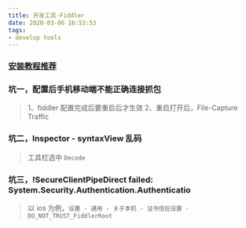 ```yaml
---
title: 开发工具-Fiddler
date: 2020-03-06 16:53:53
tags:
- develop tools
---
```


### [安装教程推荐](https://www.cnblogs.com/yyhh/p/5140852.html)

### 坑一，配置后手机移动端不能正确连接抓包
> 1、fiddler 配置完成后要重启后才生效
> 2、重启打开后，File-Capture Traffic

### 坑二，Inspector - syntaxView 乱码
> 工具栏选中 `Decode`
<!--more-->

### 坑三，!SecureClientPipeDirect failed: System.Security.Authentication.Authenticatio
> 以 ios 为例，`设置 - 通用 - 关于本机 - 证书信任设置 - DO_NOT_TRUST_FiddlerRoot`
